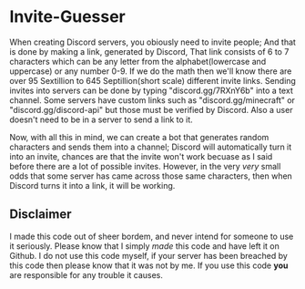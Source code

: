 # Invite-Guesser

When creating Discord servers, you obiously need to invite people; And that is done by making a link, generated by Discord, That link consists of 6 to 7 characters which can be any letter from the alphabet(lowercase and uppercase) or any number 0-9.
If we do the math then we'll know there are over 95 Sextillion to 645 Septillion(short scale) different invite links.
Sending invites into servers can be done by typing "discord.gg/7RXnY6b" into a text channel. Some servers have custom links such as "discord.gg/minecraft" or "discord.gg/discord-api" but those must be verified by Discord.
Also a user doesn't need to be in a server to send a link to it.

Now, with all this in mind, we can create a bot that generates random characters and sends them into a channel; Discord will automatically turn it into an invite, chances are that the invite won't work becuase as I said before there are a lot of possible invites.
However, in the very *very* small odds that some server has came across those same characters, then when Discord turns it into a link, it will be working.


## Disclaimer
I made this code out of sheer bordem, and never intend for someone to use it seriously.
Please know that I simply *made* this code and have left it on Github. I do not use this code myself, if your server has been breached by this code then please know that it was not by me.
If you use this code **you** are responsible for any trouble it causes.
